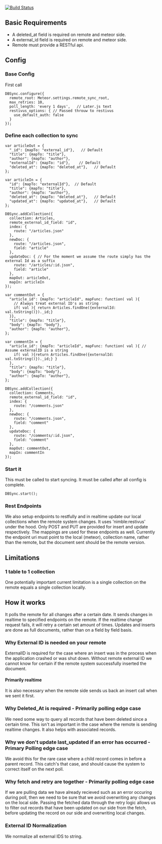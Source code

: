 [![Build Status](https://travis-ci.org/poetic/meteor-rest-sync.svg?branch=master)](https://travis-ci.org/poetic/meteor-rest-sync)

## Basic Requirements

- A deleted_at field is required on remote and meteor side.
- A external_id field is required on remote and meteor side.
- Remote must provide a RESTful api.

## Config

### Base Config

First call 

    DBSync.configure({
      remote_root: Meteor.settings.remote_sync_root,
      max_retries: 10,
      poll_length: 'every 1 days',   // Later.js text
      restivus_options: { // Passed throuw to restivus
        use_default_auth: false
      } 
    });

### Define each collection to sync

    var articleOut = {
      "_id": {mapTo: "external_id"},   // Default
      "title": {mapTo: "title"},
      "author": {mapTo: "author"},
      "externalId": {mapTo: "id"},    // Default
      "deleted_at": {mapTo: "deleted_at"},   // Default
    };

    var articleIn = {
      "id": {mapTo: "externalId"},  // Default
      "title": {mapTo: "title"},
      "author": {mapTo: "author"},
      "deleted_at": {mapTo: "deleted_at"},   // Default
      "updated_at": {mapTo: "updated_at"},   // Default
    };

    DBSync.addCollection({ 
      collection: Articles, 
      remote_external_id_field: "id",
      index: {
        route: "/articles.json"
      },
      newDoc: {
        route: "/articles.json",
        field: "article"
      },
      updateDoc: { // For the moment we assume the route simply has the external Id as a suffix
        route: "/articles/:id.json",
        field: "article"
      },
      mapOut: articleOut, 
      mapIn: articleIn
    });

    var commentOut = {
      "article_id": {mapTo: "articleId", mapFunc: function( val ){ 
        // Always treat external ID's as string
        if( val ){ return Articles.findOne({externalId: val.toString()})._id;}  
      }},
      "title": {mapTo: "title"},
      "body": {mapTo: "body"},
      "author": {mapTo: "author"},
    };

    var commentIn = {
      "article_id": {mapTo: "articleId", mapFunc: function( val ){ // Assume externalID is a string
        if( val ){return Articles.findOne({externalId: val.toString()})._id;} }
      },
      "title": {mapTo: "title"},
      "body": {mapTo: "body"},
      "author": {mapTo: "author"},
    };

    DBSync.addCollection({ 
      collection: Comments,
      remote_external_id_field: "id",
      index: {
        route: "/comments.json"
      },
      newDoc: {
        route: "/comments.json",
        field: "comment"
      },
      updateDoc: { 
        route: "/comments/:id.json",
        field: "comment"
      },
      mapOut: commentOut, 
      mapIn: commentIn
    });



### Start it

This must be called to start syncing.  It must be called after all config is complete.

    DBSync.start();

### Rest Endpoints

We also setup endpoints to restfully and in realtime update our local collections when the remote system changes. It uses 'nimble:restivus' under the hood.  Only POST and PUT are provided for insert and update respectively.  The mappings are used for these endpoints as well.  Currently the endpoint uri must point to the local (meteor), collection name, rather than the remote, but the document sent should be the remote version.

## Limitations

### 1 table to 1 collection

One potentially important current limitation is a single collection on the remote equals a single collection locally.



## How it works

It polls the remote for all changes after a certain date.  It sends changes in realtime to specified endpoints on the remote.  If the realtime change request fails, it will retry a certain set amount of times.  Updates and inserts are done as full documents, rather than on a field by field basis.

### Why External ID is needed on your remote

ExternalID is required for the case where an insert was in the process when the application crashed or was shut down.  Without remote external ID we cannot know for certain if the remote system successfully inserted the document.

#### Primarily realtime
It is also necessary when the remote side sends us back an insert call when we sent it first.

### Why Deleted_At is required - Primarily polling edge case

We need some way to query all records that have been deleted since a certain time.  This isn't as important in the case where the remote is sending realtime changes.  It also helps with associated records.

### Why we don't update last_updated if an error has occurred - Primary Polling edge case

We avoid this for the rare case where a child record comes in before a parent record.  This catch's that case, and should cause the system to correct itself on the next poll.

### Why fetch and retry are together - Primarily polling edge case

If we are pulling data we have already recieved such as an error occuring during poll, then we need to be sure that we avoid overwriting any changes on the local side.  Passing the fetched data through the retry logic allows us to filter out records that have been updated on our side from the fetch, before updating the record on our side and overwriting local changes.  

### External ID Normalization

We normalize all external IDS to string.
